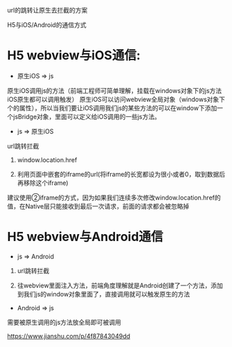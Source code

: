 url的跳转让原生去拦截的方案

H5与iOS/Android的通信方式


# H5 webview与iOS通信:

- 原生iOS => js

原生iOS调用js的方法（前端工程师可简单理解，挂载在windows对象下的js方法iOS原生都可以调用触发）
原生iOS可以访问webview全局对象（windows对象下个的属性），所以当我们要让iOS调用我们js的某些方法的可以在window下添加一个jsBridge对象，里面可以定义给iOS调用的一些js方法。

- js => 原生iOS

url跳转拦截

  1. window.location.href

  2. 利用页面中嵌套的iframe的url(将iframe的长宽都设为很小或者0，取到数据后再移除这个iframe)

建议使用②iframe的方式，因为如果我们连续多次修改window.location.href的值，在Native层只能接收到最后一次请求，前面的请求都会被忽略掉

# H5 webview与Android通信

- js => Android

1. url跳转拦截

2. 往webview里面注入方法，前端角度理解就是Android创建了一个方法，添加到我们js的window对象里面了，直接调用就可以触发原生的方法

- Android => js

需要被原生调用的js方法放全局即可被调用


https://www.jianshu.com/p/4f87843049dd